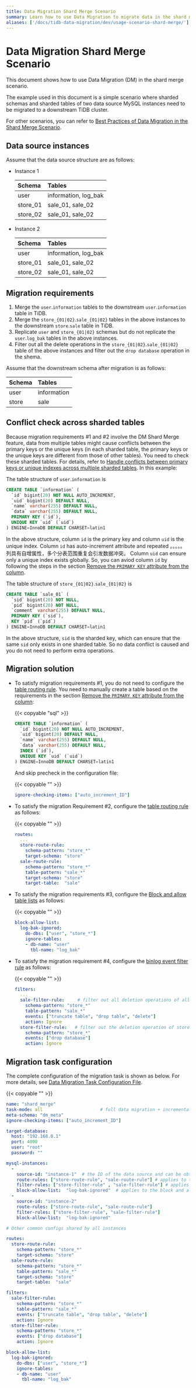 ```yaml
---
title: Data Migration Shard Merge Scenario
summary: Learn how to use Data Migration to migrate data in the shard merge scenario.
aliases: ['/docs/tidb-data-migration/dev/usage-scenario-shard-merge/']
---
```


# Data Migration Shard Merge Scenario

This document shows how to use Data Migration (DM) in the shard merge scenario.

The example used in this document is a simple scenario where sharded schemas and sharded tables of two data source MySQL instances need to be migrated to a downstream TiDB cluster.

For other scenarios, you can refer to [Best Practices of Data Migration in the Shard Merge Scenario](shard-merge-best-practices.md).

## Data source instances

Assume that the data source structure are as follows:

- Instance 1

    | Schema | Tables |
    |:------|:------|
    | user  | information, log_bak |
    | store_01 | sale_01, sale_02 |
    | store_02 | sale_01, sale_02 |

- Instance 2

    | Schema | Tables |
    |:------|:------|
    | user  | information, log_bak |
    | store_01 | sale_01, sale_02 |
    | store_02 | sale_01, sale_02 |

## Migration requirements

1. Merge the `user`.`information` tables to the downstream `user`.`information` table in TiDB.
2. Merge the `store_{01|02}`.`sale_{01|02}` tables in the above instances to the downstream `store`.`sale` table in TiDB.
3. Replicate `user` and `store_{01|02}` schemas but do not replicate the `user`.`log_bak` tables in the above instances.
4. Filter out all the delete operations in the `store_{01|02}`.`sale_{01|02}` table of the above instances and filter out the `drop database` operation in the shema.

Assume that the downstream schema after migration is as follows:

| Schema | Tables |
|:------|:------|
| user | information |
| store | sale |

## Conflict check across sharded tables

Because migration requirements #1 and #2 involve the DM Shard Merge feature, data from multiple tables might cause conflicts between the primary keys or the unique keys (in each sharded table, the primary keys or the unique keys are different from those of other tables). You need to check these sharded tables. For details, refer to [Handle conflicts between primary keys or unique indexes across multiple sharded tables](shard-merge-best-practices.md#handle-conflicts-between-primary-keys-or-unique-indexes-across-multiple-sharded-tables). In this example:

The table structure of `user`.`information` is

```sql
CREATE TABLE `information` (
  `id` bigint(20) NOT NULL AUTO_INCREMENT,
  `uid` bigint(20) DEFAULT NULL,
  `name` varchar(255) DEFAULT NULL,
  `data` varchar(255) DEFAULT NULL,
  PRIMARY KEY (`id`),
  UNIQUE KEY `uid` (`uid`)
) ENGINE=InnoDB DEFAULT CHARSET=latin1
```

In the above structure, column `id` is the primary key and column `uid` is the unique index. Column `id` has auto-increment attribute and repeated 。。。。。列具有自增属性，多个分表范围重复会引发数据冲突。 Column `uid` can ensure only a unique index exists globally. So, you can aviod column `id` by following the steps in the section [Remove the `PRIMARY KEY` attribute from the column](shard-merge-best-practices.md#remove-the-primary-key-attribute-from-the-column).

The table structure of `store_{01|02}`.`sale_{01|02}` is

```sql
CREATE TABLE `sale_01` (
  `sid` bigint(20) NOT NULL,
  `pid` bigint(20) NOT NULL,
  `comment` varchar(255) DEFAULT NULL,
  PRIMARY KEY (`sid`),
  KEY `pid` (`pid`)
) ENGINE=InnoDB DEFAULT CHARSET=latin1
```

In the above structure, `sid` is the sharded key, which can ensure that the same `sid` only exists in one sharded table. So no data conflict is caused and you do not need to perform extra operations.

## Migration solution

- To satisfy migration requirements #1, you do not need to configure the [table routing rule](key-features.md#table-routing). You need to manually create a table based on the requirements in the section [Remove the `PRIMARY KEY` attribute from the column](shard-merge-best-practices.md#remove-the-primary-key-attribute-from-the-column):

    {{< copyable "sql" >}}

    ```sql
    CREATE TABLE `information` (
      `id` bigint(20) NOT NULL AUTO_INCREMENT,
      `uid` bigint(20) DEFAULT NULL,
      `name` varchar(255) DEFAULT NULL,
      `data` varchar(255) DEFAULT NULL,
      INDEX (`id`),
      UNIQUE KEY `uid` (`uid`)
    ) ENGINE=InnoDB DEFAULT CHARSET=latin1
    ```
    
    And skip precheck in the configuration file:
    
    {{< copyable "" >}}

    ```yaml
    ignore-checking-items: ["auto_increment_ID"]
    ```

- To satisfy the migration Requirement #2, configure the [table routing rule](key-features.md#table-routing) as follows:

    {{< copyable "" >}}

    ```yaml
    routes:
      ...
      store-route-rule:
        schema-pattern: "store_*"
        target-schema: "store"
      sale-route-rule:
        schema-pattern: "store_*"
        table-pattern: "sale_*"
        target-schema: "store"
        target-table:  "sale"
    ```

- To satisfy the migration requirements #3, configure the [Block and allow table lists](key-features.md#block-and-allow-table-lists) as follows:

    {{< copyable "" >}}

    ```yaml
    block-allow-list:
      log-bak-ignored:
        do-dbs: ["user", "store_*"]
        ignore-tables:
        - db-name: "user"
          tbl-name: "log_bak"
    ```

- To satisfy the migration requirement #4, configure the [binlog event filter rule](key-features.md#binlog-event-filter) as follows:

    {{< copyable "" >}}

    ```yaml
    filters:
      ...
      sale-filter-rule:     # filter out all deletion operations of all tables under store_* schema
        schema-pattern: "store_*"
        table-pattern: "sale_*"
        events: ["truncate table", "drop table", "delete"]
        action: Ignore
      store-filter-rule:   # filter out the deletion operation of store_* schema
        schema-pattern: "store_*"
        events: ["drop database"]
        action: Ignore
    ```

## Migration task configuration

The complete configuration of the migration task is shown as below. For more details, see [Data Migration Task Configuration File](task-configuration-file.md).

{{< copyable "" >}}

```yaml
name: "shard_merge"
task-mode: all                      # full data migration + incremental data migration
meta-schema: "dm_meta"
ignore-checking-items: ["auto_increment_ID"]

target-database:
  host: "192.168.0.1"
  port: 4000
  user: "root"
  password: ""

mysql-instances:
  -
    source-id: "instance-1"  # the ID of the data source and can be obtained from the data source configuration
    route-rules: ["store-route-rule", "sale-route-rule"] # applies to the table route rules of this data source
    filter-rules: ["store-filter-rule" , "sale-filter-rule"] # applies to the binlog event filter rules of this data source
    block-allow-list:  "log-bak-ignored"  # applies to the block and allow lists of this data source
  -
    source-id: "instance-2"
    route-rules: ["store-route-rule", "sale-route-rule"]
    filter-rules: ["store-filter-rule", "sale-filter-rule"]
    block-allow-list:  "log-bak-ignored"

# Other common configs shared by all instances

routes:
  store-route-rule:
    schema-pattern: "store_*"
    target-schema: "store"
  sale-route-rule:
    schema-pattern: "store_*"
    table-pattern: "sale_*"
    target-schema: "store"
    target-table:  "sale"

filters:
  sale-filter-rule:
    schema-pattern: "store_*"
    table-pattern: "sale_*"
    events: ["truncate table", "drop table", "delete"]
    action: Ignore
  store-filter-rule:
    schema-pattern: "store_*"
    events: ["drop database"]
    action: Ignore

block-allow-list:
  log-bak-ignored:
    do-dbs: ["user", "store_*"]
    ignore-tables:
    - db-name: "user"
      tbl-name: "log_bak"
```
